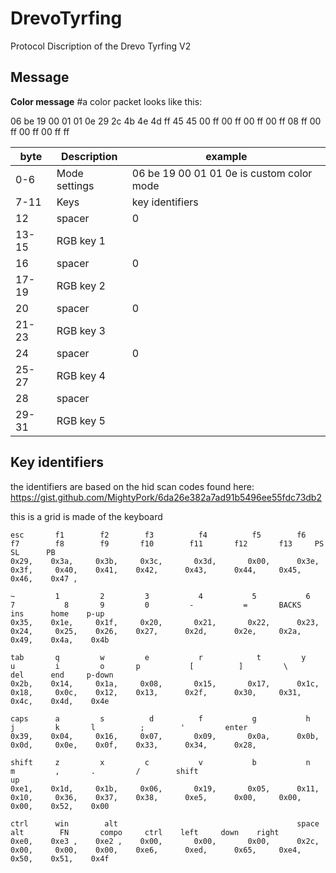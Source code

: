 # DrevoTyrfing
Protocol Discription of the Drevo Tyrfing V2

## Message

**Color message**
#a color packet looks like this:

06 be 19 00 01 01 0e 29 2c 4b 4e 4d ff 45 45 00 ff 00 ff 00 ff 00 ff 08 ff 00 ff 00 ff 00 ff ff

|byte        |  Description  | example                                        |
|------------|---------------|----------------------------------------------|
|     0-6    |  Mode settings| 06 be 19 00 01 01 0e is custom color mode    |
|     7-11   |    Keys       | key identifiers                             |
|     12     | spacer        | 0                                            |
|     13-15  |  RGB key 1    |                                              |
|     16     |spacer         | 0                                            |
|     17-19  |   RGB key 2   |                                              |
|     20     |   spacer      | 0                                            |
|     21-23  |   RGB key 3   |                                              |
|     24     |    spacer     | 0                                            |
|     25-27  |  RGB key 4    |                                              |
|     28     |  spacer       |                                              |
|     29-31  |  RGB key 5    |                                              |

## Key identifiers

  the identifiers are based on the hid scan codes found here:
  https://gist.github.com/MightyPork/6da26e382a7ad91b5496ee55fdc73db2
  
  this is a grid is made of the keyboard
```
esc       f1        f2        f3          f4          f5        f6        f7        f8        f9       f10        f11       f12       f13     PS        SL      PB
0x29,    0x3a,     0x3b,     0x3c,       0x3d,       0x00,      0x3e,     0x3f,     0x40,    0x41,    0x42,      0x43,      0x44,     0x45,   0x46,    0x47 ,   

~         1         2         3           4           5           6       7           8       9         0         -           =       BACKS    ins      home    p-up
0x35,    0x1e,     0x1f,     0x20,       0x21,       0x22,      0x23,     0x24,     0x25,    0x26,    0x27,      0x2d,      0x2e,     0x2a,   0x49,    0x4a,    0x4b

tab       q         w         e           r            t         y         u         i         o       p           [          ]         \      del      end     p-down
0x2b,    0x14,     0x1a,     0x08,       0x15,       0x17,      0x1c,     0x18,     0x0c,    0x12,    0x13,      0x2f,      0x30,     0x31,   0x4c,    0x4d,    0x4e

caps      a         s          d          f           g           h         j         k       l          ;        '         enter               
0x39,    0x04,     0x16,     0x07,       0x09,       0x0a,      0x0b,     0x0d,     0x0e,    0x0f,    0x33,      0x34,      0x28,     

shift     z         x         c           v           b           n         m         ,       .         /        shift                                   up                     
0xe1,    0x1d,     0x1b,     0x06,       0x19,       0x05,      0x11,     0x10,     0x36,    0x37,    0x38,      0xe5,      0x00,     0x00,   0x00,    0x52,    0x00

ctrl      win        alt                                        space                                   alt        FN       compo     ctrl    left     down    right
0xe0,    0xe3 ,    0xe2 ,    0x00,       0x00,       0x00,      0x2c,     0x00,     0x00,    0x00,    0xe6,      0xed,      0x65,     0xe4,   0x50,    0x51,    0x4f
```
